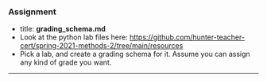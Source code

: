 ### Assignment
  * title: **grading_schema.md**
  * Look at the python lab files here: https://github.com/hunter-teacher-cert/spring-2021-methods-2/tree/main/resources
  * Pick a lab, and create a grading schema for it. Assume you can assign any kind of grade you want.
---

